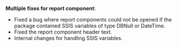 **Multiple fixes for report component**:
- Fixed a bug where report components could not be opened if the package contained SSIS variables of type DBNull or DateTime.
- Fixed the report component header text.
- Internal changes for handling SSIS variables.
